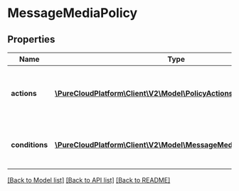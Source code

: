 # MessageMediaPolicy

## Properties
Name | Type | Description | Notes
------------ | ------------- | ------------- | -------------
**actions** | [**\PureCloudPlatform\Client\V2\Model\PolicyActions**](PolicyActions.md) | Actions applied when specified conditions are met | [optional] 
**conditions** | [**\PureCloudPlatform\Client\V2\Model\MessageMediaPolicyConditions**](MessageMediaPolicyConditions.md) | Conditions for when actions should be applied | [optional] 

[[Back to Model list]](../README.md#documentation-for-models) [[Back to API list]](../README.md#documentation-for-api-endpoints) [[Back to README]](../README.md)


